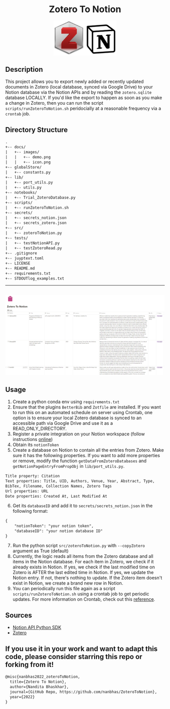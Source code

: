 <div align="center">    
 
# Zotero To Notion  

<img src="docs/ZoteroToNotion.png" alt="ZoteroToNotion" style="width:200px;"/>
  
</div>
 
## Description   
This project allows you to export newly added or recently updated documents in Zotero (local database, synced via Google Drive) to your Notion database via the Notion APIs and by reading the `zotero.sqlite` database LOCALLY. If you'd like the export to happen as soon as you make a change in Zotero, then you can run the script `scripts/runZoteroToNotion.sh` peridocially at a reasonable frequency via a `crontab` job. 

## Directory Structure

```
.
+-- docs/
|   +-- images/
|   |   +-- demo.png
|   |   +-- icon.png
+-- globalStore/
|   +-- constants.py
+-- lib/
|   +-- port_utils.py
|   +-- utils.py
+-- notebooks/
|   +-- Trial_ZoteroDatabase.py
+-- scripts/
|   +-- runZoteroToNotion.sh
+-- secrets/
|   +-- secrets_notion.json
|   +-- secrets_zotero.json
+-- src/
|   +-- zoteroToNotion.py
+-- tests/
|   +-- testNotionAPI.py
|   +-- testZoteroRead.py
+-- .gitignore
+-- juyptext.toml
+-- LICENSE
+-- README.md
+-- requirements.txt
+-- STDOUTlog_examples.txt
```


---
![ZoteroToNotionScreenshot](docs/ZoteroToNotion_screenshot.PNG)
---

## Usage
1. Create a python conda env using `requirements.txt`
2. Ensure that the plugins `BetterBib` and `Zotfile` are installed. If you want to run this on an automated schedule on server using Crontab, one option is to ensure your local Zotero database is synced to an accessible path via Google Drive and use it as a READ_ONLY_DIRECTORY.
3. Register a private integration on your Notion workspace (follow instructions [online](https://www.notion.so/help/create-integrations-with-the-notion-api#create-an-internal-integration))
4. Obtain its `notionToken`
5. Create a database on Notion to contain all the entries from Zotero. Make sure it has the following properties. If you want to add more properties or remove, modify the function `getDataFromZoteroDatabases` and `getNotionPageEntryFromPropObj` in `lib/port_utils.py`.
```
Title property: Citation
Text properties: Title, UID, Authors, Venue, Year, Abstract, Type, BibTex, Filename, Collection Names, Zotero Tags
Url properties: URL
Date properties: Created At, Last Modified At
```
6. Get its `databaseID` and add it to `secrets/secrets_notion.json` in the following format:
```
{
    "notionToken": "your notion token",
    "databaseID": "your notion database ID"
}
```
7. Run the python script `src/zoteroToNotion.py` with `--copyZotero` argument as True (default)
8. Currently, the logic reads all items from the Zotero database and all items in the Notion database. For each item in Zotero, we check if it already exists in Notion. If yes, we check if the last modified time on Zotero is AFTER the last edited time in Notion. If yes, we update the Notion entry. If not, there's nothing to update. If the Zotero item doesn't exist in Notion, we create a brand new row in Notion.
9. You can periodically run this file again as a script `scripts/runZoteroToNotion.sh` using a crontab job to get periodic updates. For more information on Crontab, check out this [reference](https://crontab.guru/).

## Sources

- [Notion API Python SDK](https://github.com/ramnes/notion-sdk-py)
- [Zotero](https://www.zotero.org/)

## If you use it in your work and want to adapt this code, please consider starring this repo or forking from it!

```
@misc{nanbhas2022_zoteroToNotion,
  title={Zotero To Notion},
  author={Nandita Bhaskhar},
  journal={GitHub Repo, https://github.com/nanbhas/ZoteroToNotion},
  year={2022}
}
```  
 

